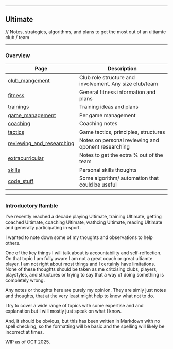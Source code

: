 ***
## Ultimate
// Notes, strategies, algorithms, and plans to get the most out of an ultiamte club / team

***

### Overview

| Page | Description |
|-|-|
| [club_mangement](club_management.md) | Club role structure and involvement. Any size club/team |
| [fitness](fitness.md) | General fitness information and plans |
| [trainings](trainings.md) | Training ideas and plans |
| [game_management](game_management.md) | Per game management |
| [coaching](coaching.md) | Coaching notes |
| [tactics](tactics.md) | Game tactics, principles, structures |
| [reviewing_and_researching](reviewing_and_researching.md) | Notes on personal reviewing and oponent researching |
| [extracurricular](extracurricular.md) | Notes to get the extra % out of the team |
| [skills](skills.md) | Personal skills thoughts |
| [code_stuff](code_stuff.md) | Some algorithm/ automation that could be useful |

***

### Introductory Ramble

I've recently reached a decade playing Ultimate, training Ultimate, getting coached Ultimate, coaching Ultimate, wathcing Ultimate, reading Ultimate and generally participating in sport.

I wanted to note down some of my thoughts and observations to help others.

One of the key things I will talk about is accountability and self-reflection. On that topic I am fully aware I am not a great coach or great ultiamte player. I am not right about most things and I certainly have limitations. None of these thoughts should be taken as me critcising clubs, players, playstyles, and structures or trying to say that a way of doing something is completely wrong. 

Any notes or thoughts here are purely my opinion. They are simly just notes and thoughts, that at the very least might help to know what not to do.

I try to cover a wide range of topics with some expertise and and explanation but I will mostly just speak on what I know.

And, it should be obvious, but this has been written in Markdown with no spell checking, so the formatting will be basic and the spelling will likely be incorrect at times.

WIP as of OCT 2025.